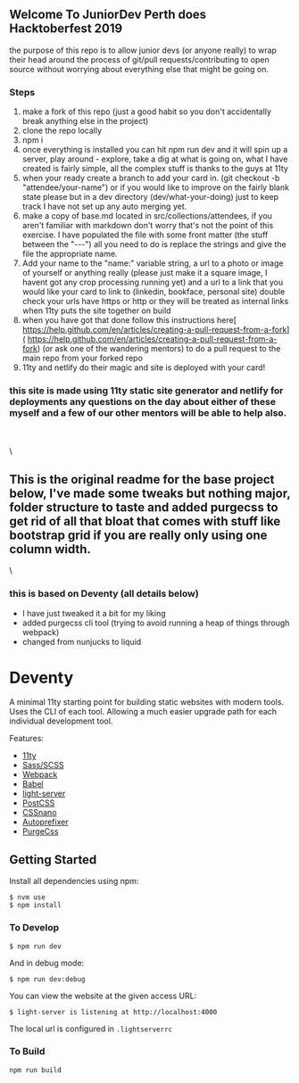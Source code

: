 ## Welcome To JuniorDev Perth does Hacktoberfest 2019

the purpose of this repo is to allow junior devs (or anyone really) to wrap their head around the process of git/pull requests/contributing to open source
without worrying about everything else that might be going on. 

### Steps
1. make a fork of this repo (just a good habit so you don't accidentally break anything else in the project)
2. clone the repo locally
3. npm i 
4. once everything is installed you can hit npm run dev and it will spin up a server, play around - explore, take a dig at what is going on, what I have created is fairly simple, all the complex stuff is thanks to the guys at 11ty
5. when your ready create a branch to add your card in. (git checkout -b "attendee/your-name") or if you would like to improve on the fairly blank state please but in a dev directory (dev/what-your-doing) just to keep track I have not set up any auto merging yet.
6. make a copy of base.md located in src/collections/attendees, if you aren't familiar with markdown don't worry that's not the point of this exercise. I have populated the file with some front matter (the stuff between the "---") all you need to do is replace the strings and give the file the appropriate name. 
7. Add your name to the "name:" variable string, a url to a photo or image of yourself or anything really (please just make it a square image, I havent got any crop processing running yet) and a url to a link that you would like your card to link to (linkedin, bookface, personal site) double check your urls have https or http or they will be treated as internal links when 11ty puts the site together on build
8. when you have got that done follow this instructions here[ https://help.github.com/en/articles/creating-a-pull-request-from-a-fork]( https://help.github.com/en/articles/creating-a-pull-request-from-a-fork) (or ask one of the wandering mentors) to do a pull request to the main repo from your forked repo
9. 11ty and netlify do their magic and site is deployed with your card!

### this site is made using 11ty static site generator and netlify for deployments any questions on the day about either of these myself and a few of our other mentors will be able to help also. 
\
\
\
## This is the original readme for the base project below, I've made some tweaks but nothing major, folder structure to taste and added purgecss to get rid of all that bloat that comes with stuff like bootstrap grid if you are really only using one column width.
\
### this is based on Deventy (all details below)

-   I have just tweaked it a bit for my liking
-   added purgecss cli tool (trying to avoid running a heap of things through webpack)
-   changed from nunjucks to liquid

# Deventy

A minimal 11ty starting point for building static websites with modern tools. Uses the CLI of each tool. Allowing a much easier upgrade path for each individual development tool.

Features:

-   [11ty](https://www.11ty.io/)
-   [Sass/SCSS](https://github.com/sass/node-sass)
-   [Webpack](https://webpack.js.org/)
-   [Babel](https://babeljs.io/)
-   [light-server](https://github.com/txchen/light-server)
-   [PostCSS](https://postcss.org/)
-   [CSSnano](https://cssnano.co/)
-   [Autoprefixer](https://github.com/postcss/autoprefixer)
-   [PurgeCss](https://www.purgecss.com/)

## Getting Started

Install all dependencies using npm:

```
$ nvm use
$ npm install
```

### To Develop

```
$ npm run dev
```

And in debug mode:

```
$ npm run dev:debug
```

You can view the website at the given access URL:

```
$ light-server is listening at http://localhost:4000
```

The local url is configured in `.lightserverrc`

### To Build

```
npm run build
```
